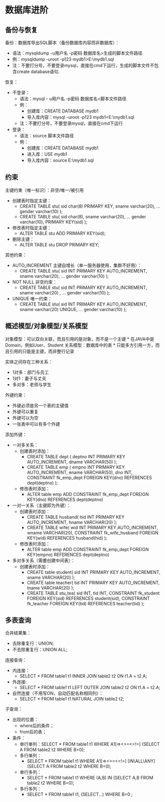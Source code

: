 # 数据库进阶

## 备份与恢复

备份：数据库导出SQL脚本（备份数据库内容而非数据库）：
* 语法：mysqldump -u用户名 -p密码 数据库名>生成的脚本文件路径
* 例：mysqldump -uroot -p123 mydb1>E:\mydb1.sql
* 注：不要打分号，不要登录mysql，直接在cmd下运行，生成的脚本文件不包含create database语句.

恢复：
* 不登录：
	* 语法：mysql - u用户名 -p密码 数据库名<脚本文件路径
	* 例：
		* 创建库：CREATE DATABASE mydb1
		* 导入库内容：mysql -uroot -p123 mydb1<E:\mydb1.sql
	* 注：不要打分号，不要登录mysql，直接在cmd下运行
* 登录：
	* 语法：source 脚本文件路径
	* 例：
		* 创建库：CREATE DATABASE mydb1
		* 进入库：USE mydb1
		* 导入库内容：source E:\mydb1.sql


## 约束

主键约束（唯一标识）：非空/唯一/被引用
* 创建表时指定主键：
	* CREATE TABLE stu(
		sid char(8) PRIMARY KEY,
		sname varchar(20),
		...
		gender varchar(10)
	);
	* CREATE TABLE stu(
		sid char(8),
		sname varchar(20),
		...
		gender varchar(10),
		PRIMARY KEY(sid)
	);
* 修改表时指定主键：
	* ALTER TABLE stu ADD PRIMARY KEY(sid);
* 删除主键：
	* ALTER TABLE stu DROP PRIMARY KEY;

其他约束：
* AUTO_INCREMENT 主键自增长（单一服务器使用，集群不好用）：
	* CREATE TABLE stu(
		sid INT PRIMARY KEY AUTO_INCREMENT,
		sname varchar(20),
		...
		gender varchar(10)
	);
* NOT NULL 非空约束：
	* CREATE TABLE stu(
		sid INT PRIMARY KEY AUTO_INCREMENT,
		sname varchar(20) ,
		...
		gender varchar(10)
	);
* UNIQUE 唯一约束：
	* CREATE TABLE stu(
		sid INT PRIMARY KEY AUTO_INCREMENT,
		sname varchar(20) UNIQUE,
		...
		gender varchar(10)
	);


## 概述模型/对象模型/关系模型

对象模型：可以双向关联，而且引用的是对象，而不是一个主键
	* 在JAVA中是Domain，例如User、Student
关系模型：数据库中的表
	* 只能多方引用一方，而且引用的只能是主键，而非整行记录


实体之间存在三种关系：
* 1对多：部门与员工
* 1对1：妻子与丈夫
* 多对多：老师与学生

外键约束：
* 外键必须是另一个表的主键值
* 外键可以重复
* 外键可以为空
* 一张表中可以有多个外键


添加外键：
* 一对多关系：
	* 创建表时添加：
		* CREATE TABLE dept (
			deptno INT PRIMARY KEY AUTO_INCREMENT,
			dname VARCHAR(50)
		);
		* CREATE TABLE emp (
			empno INT PRIMARY KEY AUTO_INCREMENT,
			ename VARCHAR(50),
			dno INT,
			CONSTRAINT fk_emp_dept FOREIGN KEY(dno) REFERENCES dept(deptno)
		);
	* 修改表时添加：
		* ALTER table emp ADD CONSTRAINT fk_emp_dept FOREIGN KEY(dno) REFERENCES dept(deptno)
* 一对一关系（主键即为外键）：
	* 创建表时添加：
		* CREATE TABLE husband(
			hid INT PRIMARY KEY AUTO_INCREMENT,
			hname VARCHAR(20) 
		);
		* CREATE TABLE wife(
			wid INT PRIMARY KEY AUTO_INCREMENT,
			wname VARCHAR(20),
			CONSTRAINT fk_wife_husband FOREIGN KEY(wid) REFERENCES husband(hid)
		);
	* 修改表时添加：
		* ALTER table emp ADD CONSTRAINT fk_emp_dept FOREIGN KEY(empno) REFERENCES dept(deptno)
* 多对多关系（需要创建中间表）：
	* 创建表时添加：
		* CREATE table student(
			sid INT PRIMARY KEY AUTO_INCREMENT,
			sname VARCHAR(20)
		);
		* CREATE table teacher(
			tid INT PRIMARY KEY AUTO_INCREMENT,
			tname VARCHAR(20)
		);
		* CREATE TABLE stu_tea(
			sid INT,
			tid INT,
			CONSTRAINT fk_student FOREIGN KEY(sid) REFERENCES student(sid),
			CONSTRAINT fk_teacher FOREIGN KEY(tid) REFERENCES teacher(tid)
		);


## 多表查询

合并结果集：
* 去除重复行：UNION;
* 不去除重复行：UNION ALL;

连接查询：
* 内连接：
	* SELECT * FROM table1 t1 INNER JOIN table2 t2 ON t1.A = t2.A;
* 外连接:
	* SELECT * FROM table1 t1 LEFT OUTER JOIN table2 t2 ON t1.A = t2.A;
* 自然连接（不用写ON，自动匹配名称相同列）：
	* SELECT * FROM table1 t1 NATURAL JOIN table2 t2;

子查询：
* 出现的位置：
	* where后的条件；
	* from后的表；
* 条件：
	* 单行单列：SELECT * FROM table1 t1 WHERE A1[=\>\<\>=\<=\!=] (SELECT A FROM table2 t2 WHERE B=0);
	* 多行单列：
		* SELECT * FROM table1 t1 WHERE A1[=\>\<\>=\<=\!=] [IN\ALL\ANY] (SELECT A FROM table2 t2 WHERE B=0);
	* 单行多列：
		* SELECT * FROM table1 t1 WHERE (A,B) IN (SELECT A,B FROM table2 t2 WHERE B=0);
	* 多行多列：
		* SELECT * FROM table1 t1, (SELECT...) WHERE B=0 ;
